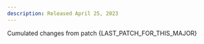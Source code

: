 ```yaml
---
description: Released April 25, 2023
---
```

Cumulated changes from patch {LAST_PATCH_FOR_THIS_MAJOR}
